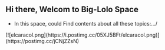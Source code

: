 ## Hi there, Welcom to Big-Lolo Space



- In this space, could Find contents about all these topics:.../
<div>

</div>
[![elcaracol.png](https://i.postimg.cc/05XJ5BFt/elcaracol.png)](https://postimg.cc/jCNjZZsN)





<!--- 🔭 I’m currently working on ...
- 🌱 I’m currently learning ...
- 👯 I’m looking to collaborate on ...
- 🤔 I’m looking for help with ...
- 💬 Ask me about ...
- 📫 How to reach me: ...
- 😄 Pronouns: ...
- ⚡ Fun fact: ...  -->

